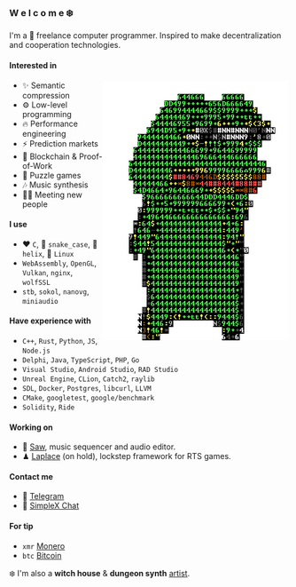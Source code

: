 ### W e l c o m e ❄️

I'm a 🏴 freelance computer programmer. Inspired to make decentralization and cooperation technologies.

#### Interested in

<img align="right" src="/pepe.gif" />

- ✨ Semantic compression
- ⚙️ Low-level programming
- 🔥 Performance engineering
- ⚡ Prediction markets
- 💎 Blockchain & Proof-of-Work
- 🧩 Puzzle games
- 🎶 Music synthesis
- 👋🏻 Meeting new people

#### I use
- ❤️ `C`, 🐍 `snake_case`, 📝 `helix`, 🐧 `Linux`
- `WebAssembly`, `OpenGL`, `Vulkan`, `nginx`, `wolfSSL`
- `stb`, `sokol`, `nanovg`, `miniaudio`

#### Have experience with
- `C++`, `Rust`, `Python`, `JS`, `Node.js`
- `Delphi`, `Java`, `TypeScript`, `PHP`, `Go`
- `Visual Studio`, `Android Studio`, `RAD Studio`
- `Unreal Engine`, `CLion`, `Catch2`, `raylib`
- `SDL`, `Docker`, `Postgres`, `libcurl`, `LLVM`
- `CMake`, `googletest`, `google/benchmark`
- `Solidity`, `Ride`

#### Working on
- 🎺 [Saw][saw-link], music sequencer and audio editor.
- ♟ [Laplace][laplace-link] (on hold), lockstep framework for RTS games.

#### Contact me
- 📜 [Telegram][telegram-link]
- 📜 [SimpleX Chat][simplexchat-link]

#### For tip
- `xmr` [Monero](/monero)
- `btc` [Bitcoin](/bitcoin)

❄️ I'm also a **witch house** & **dungeon synth** [artist][artist-link].

[pepe-link]:        /pepe.gif
[saw-link]:         https://guattari.tech/git/saw
[laplace-link]:     https://github.com/automainint/laplace
[telegram-link]:    https://guattari.tech/contact
[simplexchat-link]: https://guattari.tech/simplexchat
[artist-link]:      https://guattari.tech/music
